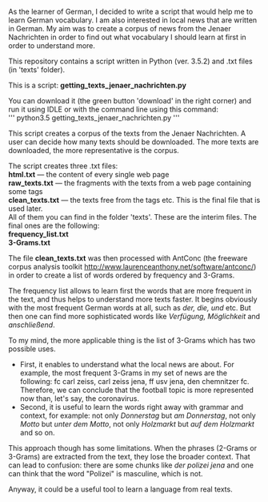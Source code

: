 As the learner of German, I decided to write a script that would help me to learn German vocabulary. I am also interested in local news that are written in German. My aim was to create a corpus of news from the Jenaer Nachrichten in order to find out what vocabulary I should learn at first in order to understand more.

This repository contains a script written in Python (ver. 3.5.2) and .txt files (in 'texts' folder).

This is a script: <b>getting_texts_jenaer_nachrichten.py</b>

You can download it (the green button 'download' in the right corner) and run it using IDLE or with the command line using this command: <br>
'''
python3.5 getting_texts_jenaer_nachrichten.py
'''

This script creates a corpus of the texts from the Jenaer Nachrichten. A user can decide how many texts should be downloaded. The more texts are downloaded, the more representative is the corpus. 

The script creates three .txt files: <br>
<b>html.txt</b> — the content of every single web page<br>
<b>raw_texts.txt</b> — the fragments with the texts from a web page containing some tags<br>
<b>clean_texts.txt</b> — the texts free from the tags etc. This is the final file that is used later.<br>
All of them you can find in the folder 'texts'. These are the interim files. The final ones are the following:<br>
<b>frequency_list.txt</b><br>
<b>3-Grams.txt</b><br>

The file <b>clean_texts.txt</b> was then processed with AntConc (the freeware corpus analysis toolkit http://www.laurenceanthony.net/software/antconc/) in order to create a list of words ordered by frequency and 3-Grams. 

The frequency list allows to learn first the words that are more frequent in the text, and thus helps to understand more texts faster. It begins obviously with the most frequent German words at all, such as <i>der, die, und</i> etc. But then one can find more sophisticated words like <i> Verfügung, Möglichkeit</i> and <i>anschließend</i>. 

To my mind, the more applicable thing is the list of 3-Grams which has two possible uses. 
<ul>
<li>First, it enables to understand what the local news are about. For example, the most frequent 3-Grams in my set of news are the following: fc carl zeiss, carl zeiss jena, ff usv jena, den chemnitzer fc. Therefore, we can conclude that the football topic is more represented now than, let's say, the coronavirus.</li>
<li>Second, it is useful to learn the words right away with grammar and context, for example: not only <i>Donnerstag</i> but <i>am Donnerstag</i>, not only <i>Motto</i> but <i>unter dem Motto</i>, not only <i>Holzmarkt</i> but <i>auf dem Holzmarkt</i> and so on.</li>
</ul>

This approach though has some limitations. When the phrases (2-Grams or 3-Grams) are extracted from the text, they lose 
the broader context. That can lead to confusion: there are some chunks like <i>der polizei jena</i> and one can think that the word "Polizei" is masculine, which is not. 

Anyway, it could be a useful tool to learn a language from real texts.
